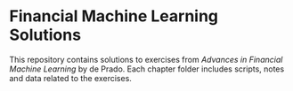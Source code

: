 # Financial Machine Learning Solutions

This repository contains solutions to exercises from *Advances in Financial Machine Learning* by de Prado. Each chapter folder includes scripts, notes and data related to the exercises.
